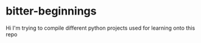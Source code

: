 # bitter-beginnings
Hi I'm trying to compile different python projects used for learning onto this repo
